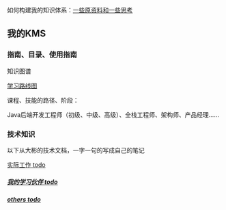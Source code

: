 如何构建我的知识体系：[一些原资料和一些思考](how-to-build-my-KMS.md)

## 我的KMS

### 指南、目录、使用指南

知识图谱

[学习路线图](learning-java-path.xmind)

课程、技能的路径、阶段：

Java后端开发工程师（初级、中级、高级）、全栈工程师、架构师、产品经理……



### 技术知识

以下从大彬的技术文档，一字一句的写成自己的笔记





[实际工作 todo](job.md)

##### [我的学习伙伴 todo](my-friends.md)

##### [others todo](others.md)
